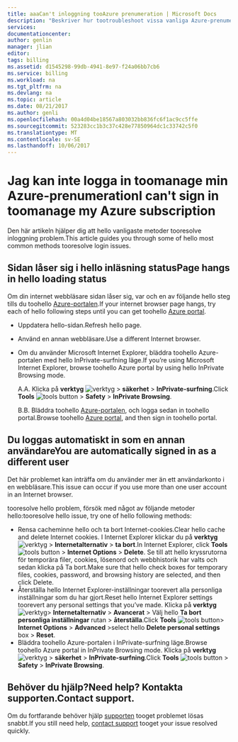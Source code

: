 ```yaml
---
title: aaaCan't inloggning tooAzure prenumeration | Microsoft Docs
description: "Beskriver hur tootroubleshoot vissa vanliga Azure-prenumeration inloggningen utfärdar."
services: 
documentationcenter: 
author: genlin
manager: jlian
editor: 
tags: billing
ms.assetid: d1545298-99db-4941-8e97-f24a06bb7cb6
ms.service: billing
ms.workload: na
ms.tgt_pltfrm: na
ms.devlang: na
ms.topic: article
ms.date: 08/21/2017
ms.author: genli
ms.openlocfilehash: 00a4d04be18567a803032bb836fc6f1ac9cc5ffe
ms.sourcegitcommit: 523283cc1b3c37c428e77850964dc1c33742c5f0
ms.translationtype: MT
ms.contentlocale: sv-SE
ms.lasthandoff: 10/06/2017
---
```

# <a name="i-cant-sign-in-toomanage-my-azure-subscription"></a><span data-ttu-id="efa47-103">Jag kan inte logga in toomanage min Azure-prenumeration</span><span class="sxs-lookup"><span data-stu-id="efa47-103">I can't sign in toomanage my Azure subscription</span></span>
<span data-ttu-id="efa47-104">Den här artikeln hjälper dig att hello vanligaste metoder tooresolve inloggning problem.</span><span class="sxs-lookup"><span data-stu-id="efa47-104">This article guides you through some of hello most common methods tooresolve login issues.</span></span>

## <a name="page-hangs-in-hello-loading-status"></a><span data-ttu-id="efa47-105">Sidan låser sig i hello inläsning status</span><span class="sxs-lookup"><span data-stu-id="efa47-105">Page hangs in hello loading status</span></span>
<span data-ttu-id="efa47-106">Om din internet webbläsare sidan låser sig, var och en av följande hello steg tills du toohello [Azure-portalen](https://portal.azure.com).</span><span class="sxs-lookup"><span data-stu-id="efa47-106">If your internet browser page hangs, try each of hello following steps until you can get toohello [Azure portal](https://portal.azure.com).</span></span>

* <span data-ttu-id="efa47-107">Uppdatera hello-sidan.</span><span class="sxs-lookup"><span data-stu-id="efa47-107">Refresh hello page.</span></span>
* <span data-ttu-id="efa47-108">Använd en annan webbläsare.</span><span class="sxs-lookup"><span data-stu-id="efa47-108">Use a different Internet browser.</span></span>
* <span data-ttu-id="efa47-109">Om du använder Microsoft Internet Explorer, bläddra toohello Azure-portalen med hello InPrivate-surfning läge.</span><span class="sxs-lookup"><span data-stu-id="efa47-109">If you’re using Microsoft Internet Explorer, browse toohello Azure portal by using hello InPrivate Browsing mode.</span></span> 
  
  <span data-ttu-id="efa47-110">A.</span><span class="sxs-lookup"><span data-stu-id="efa47-110">A.</span></span> <span data-ttu-id="efa47-111">Klicka på **verktyg** ![verktyg](./media/billing-cannot-login-subscription/Toolsbutton.png) > **säkerhet** > **InPrivate-surfning**.</span><span class="sxs-lookup"><span data-stu-id="efa47-111">Click **Tools** ![tools button](./media/billing-cannot-login-subscription/Toolsbutton.png) > **Safety** > **InPrivate Browsing**.</span></span>
  
  <span data-ttu-id="efa47-112">B.</span><span class="sxs-lookup"><span data-stu-id="efa47-112">B.</span></span> <span data-ttu-id="efa47-113">Bläddra toohello [Azure-portalen](https://portal.azure.com), och logga sedan in toohello portal.</span><span class="sxs-lookup"><span data-stu-id="efa47-113">Browse toohello [Azure portal](https://portal.azure.com), and then sign in toohello portal.</span></span>

## <a name="you-are-automatically-signed-in-as-a-different-user"></a><span data-ttu-id="efa47-114">Du loggas automatiskt in som en annan användare</span><span class="sxs-lookup"><span data-stu-id="efa47-114">You are automatically signed in as a different user</span></span>
<span data-ttu-id="efa47-115">Det här problemet kan inträffa om du använder mer än ett användarkonto i en webbläsare.</span><span class="sxs-lookup"><span data-stu-id="efa47-115">This issue can occur if you use more than one user account in an Internet browser.</span></span>

<span data-ttu-id="efa47-116">tooresolve hello problem, försök med något av följande metoder hello:</span><span class="sxs-lookup"><span data-stu-id="efa47-116">tooresolve hello issue, try one of hello following methods:</span></span>

* <span data-ttu-id="efa47-117">Rensa cacheminne hello och ta bort Internet-cookies.</span><span class="sxs-lookup"><span data-stu-id="efa47-117">Clear hello cache and delete Internet cookies.</span></span> <span data-ttu-id="efa47-118">I Internet Explorer klickar du på **verktyg** ![verktyg](./media/billing-cannot-login-subscription/Toolsbutton.png) > **Internetalternativ** > **ta bort**.</span><span class="sxs-lookup"><span data-stu-id="efa47-118">In Internet Explorer, click **Tools** ![tools button](./media/billing-cannot-login-subscription/Toolsbutton.png) > **Internet Options** > **Delete**.</span></span> <span data-ttu-id="efa47-119">Se till att hello kryssrutorna för temporära filer, cookies, lösenord och webbhistorik har valts och sedan klicka på Ta bort.</span><span class="sxs-lookup"><span data-stu-id="efa47-119">Make sure that hello check boxes for temporary files, cookies, password, and browsing history are selected, and then click Delete.</span></span>
* <span data-ttu-id="efa47-120">Återställa hello Internet Explorer-inställningar toorevert alla personliga inställningar som du har gjort.</span><span class="sxs-lookup"><span data-stu-id="efa47-120">Reset hello Internet Explorer settings toorevert any personal settings that you’ve made.</span></span> <span data-ttu-id="efa47-121">Klicka på **verktyg** ![verktyg](./media/billing-cannot-login-subscription/Toolsbutton.png)> **Internetalternativ** > **Avancerat** > Välj hello **Ta bort personliga inställningar** rutan > **återställa**.</span><span class="sxs-lookup"><span data-stu-id="efa47-121">Click **Tools** ![tools button](./media/billing-cannot-login-subscription/Toolsbutton.png)> **Internet Options** > **Advanced** >select hello **Delete personal settings** box > **Reset**.</span></span>
* <span data-ttu-id="efa47-122">Bläddra toohello Azure-portalen i InPrivate-surfning läge.</span><span class="sxs-lookup"><span data-stu-id="efa47-122">Browse toohello Azure portal in InPrivate Browsing mode.</span></span> <span data-ttu-id="efa47-123">Klicka på **verktyg** ![verktyg](./media/billing-cannot-login-subscription/Toolsbutton.png) > **säkerhet** > **InPrivate-surfning**.</span><span class="sxs-lookup"><span data-stu-id="efa47-123">Click **Tools** ![tools button](./media/billing-cannot-login-subscription/Toolsbutton.png) > **Safety** > **InPrivate Browsing**.</span></span>

## <a name="need-help-contact-support"></a><span data-ttu-id="efa47-124">Behöver du hjälp?</span><span class="sxs-lookup"><span data-stu-id="efa47-124">Need help?</span></span> <span data-ttu-id="efa47-125">Kontakta supporten.</span><span class="sxs-lookup"><span data-stu-id="efa47-125">Contact support.</span></span>
<span data-ttu-id="efa47-126">Om du fortfarande behöver hjälp [supporten](http://go.microsoft.com/fwlink/?linkid=544831&clcid=0x409) tooget problemet lösas snabbt.</span><span class="sxs-lookup"><span data-stu-id="efa47-126">If you still need help, [contact support](http://go.microsoft.com/fwlink/?linkid=544831&clcid=0x409) tooget your issue resolved quickly.</span></span> 

